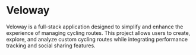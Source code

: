 # Veloway
Veloway is a full-stack application designed to simplify and enhance the experience of managing cycling routes. This project allows users to create, explore, and analyze custom cycling routes while integrating performance tracking and social sharing features.
